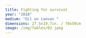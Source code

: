 ```yaml
---
title: Fighting for survival
year: "2018"
medium: "Oil on canvas "
dimensions: 27.5x19.7in. / 70x50cm
image: /img/fables/02.jpeg
---
```





